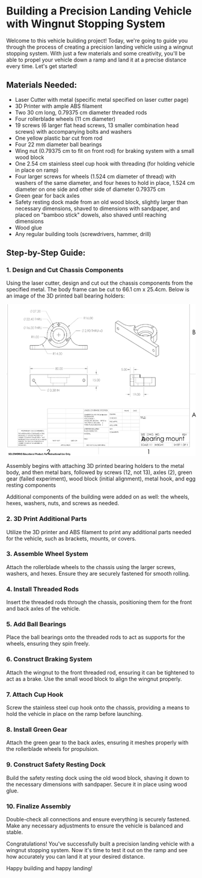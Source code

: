 # Building a Precision Landing Vehicle with Wingnut Stopping System

Welcome to this vehicle building project! Today, we're going to guide you through the process of creating a precision landing vehicle using a wingnut stopping system. With just a few materials and some creativity, you'll be able to propel your vehicle down a ramp and land it at a precise distance every time. Let's get started!

## Materials Needed:

- Laser Cutter with metal (specific metal specified on laser cutter page)
- 3D Printer with ample ABS filament
- Two 30 cm long, 0.79375 cm diameter threaded rods
- Four rollerblade wheels (11 cm diameter)
- 19 screws (6 larger flat head screws, 13 smaller combination head screws) with accompanying bolts and washers
- One yellow plastic bar cut from rod
- Four 22 mm diameter ball bearings
- Wing nut (0.79375 cm to fit on front rod) for braking system with a small wood block
- One 2.54 cm stainless steel cup hook with threading (for holding vehicle in place on ramp)
- Four larger screws for wheels (1.524 cm diameter of thread) with washers of the same diameter, and four hexes to hold in place, 1.524 cm diameter on one side and other side of diameter 0.79375 cm
- Green gear for back axles
- Safety resting dock made from an old wood block, slightly larger than necessary dimensions, shaved to dimensions with sandpaper, and placed on "bamboo stick" dowels, also shaved until reaching dimensions
- Wood glue
- Any regular building tools (screwdrivers, hammer, drill)

## Step-by-Step Guide:

### 1. Design and Cut Chassis Components

Using the laser cutter, design and cut out the chassis components from the specified metal. The body frame can be cut to 66.1 cm x 25.4cm. Below is an image of the 3D printed ball bearing holders:

![](https://github.com/NeatPatel/gravity-vehicle/blob/main/images/bearing_3d_print_design.png?raw=true)

Assembly begins with attaching 3D printed bearing holders to the metal body, and then metal bars, followed by screws (12, not 13), axles (2), green gear (failed experiment), wood block (initial alignment), metal hook, and egg resting components

Additional components of the building were added on as well: the wheels, hexes, washers, nuts, and screws as needed.


### 2. 3D Print Additional Parts

Utilize the 3D printer and ABS filament to print any additional parts needed for the vehicle, such as brackets, mounts, or covers.

### 3. Assemble Wheel System

Attach the rollerblade wheels to the chassis using the larger screws, washers, and hexes. Ensure they are securely fastened for smooth rolling.

### 4. Install Threaded Rods

Insert the threaded rods through the chassis, positioning them for the front and back axles of the vehicle.

### 5. Add Ball Bearings

Place the ball bearings onto the threaded rods to act as supports for the wheels, ensuring they spin freely.

### 6. Construct Braking System

Attach the wingnut to the front threaded rod, ensuring it can be tightened to act as a brake. Use the small wood block to align the wingnut properly.

### 7. Attach Cup Hook

Screw the stainless steel cup hook onto the chassis, providing a means to hold the vehicle in place on the ramp before launching.

### 8. Install Green Gear

Attach the green gear to the back axles, ensuring it meshes properly with the rollerblade wheels for propulsion.

### 9. Construct Safety Resting Dock

Build the safety resting dock using the old wood block, shaving it down to the necessary dimensions with sandpaper. Secure it in place using wood glue.

### 10. Finalize Assembly

Double-check all connections and ensure everything is securely fastened. Make any necessary adjustments to ensure the vehicle is balanced and stable.

Congratulations! You've successfully built a precision landing vehicle with a wingnut stopping system. Now it's time to test it out on the ramp and see how accurately you can land it at your desired distance.

Happy building and happy landing!
